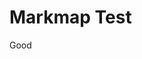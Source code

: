 # Markmap Test

Good

<svg id="mindmap" style="width: 700; height: 100vh"></svg>

<script src="https://unpkg.com/markmap-lib@0.14.4/dist/browser/index.min.js"></script>
<script src="https://unpkg.com/d3@6.7.0/dist/d3.min.js"></script>
<script src="https://unpkg.com/markmap-view@0.14.4/dist/index.min.js"></script>

<script>
  async function loadMarkdown() {
    try {
      const response = await fetch('./plan.mm.md');
      if (!response.ok) {
        throw new Error('Network response was not ok ' + response.statusText);
      }
      const markdown = await response.text();

      const { markmap } = window;
      const { Markmap, loadCSS, loadJS, Transformer } = markmap;
      const transformer = new Transformer();
      const { root, features } = transformer.transform(markdown);
      const { styles, scripts } = transformer.getUsedAssets(features);

      if (styles) loadCSS(styles);
      if (scripts) loadJS(scripts, { getMarkmap: () => markmap });

      Markmap.create("#mindmap", null, root);
    } catch (error) {
      console.error('There has been a problem with your fetch operation:', error);
    }
  }

  loadMarkdown();
</script>
